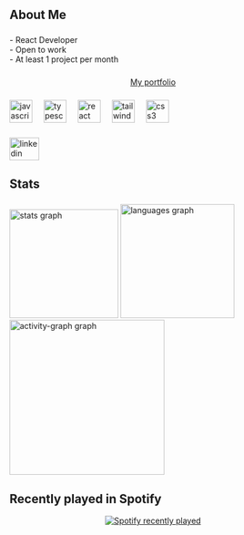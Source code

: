 <h2 align="left">About Me</h2>

###

<p align="left">- React Developer<br> - Open to work<br> - At least 1 project per month</p>

###

<p align="center"> <a href="https://potifolio-4n19o5drv-juses-projects.vercel.app" target="_blank"> My portfolio </a> </p>

###

<div align="left">
  <img src="https://cdn.jsdelivr.net/gh/devicons/devicon/icons/javascript/javascript-original.svg" height="40" alt="javascript logo"  />
  <img width="12" />
  <img src="https://cdn.jsdelivr.net/gh/devicons/devicon/icons/typescript/typescript-original.svg" height="40" alt="typescript logo"  />
  <img width="12" />
  <img src="https://cdn.jsdelivr.net/gh/devicons/devicon/icons/react/react-original.svg" height="40" alt="react logo"  />
  <img width="12" />
  <img src="https://cdn.jsdelivr.net/gh/devicons/devicon/icons/tailwindcss/tailwindcss-original-wordmark.svg" height="40" alt="tailwindcss logo"  />
  <img width="12" />
  <img src="https://cdn.jsdelivr.net/gh/devicons/devicon/icons/css3/css3-original.svg" height="40" alt="css3 logo"  />
</div>

###

<div align="left">
  <a href="https://www.linkedin.com/in/josé-italo/" target="_blank">
    <img src="https://raw.githubusercontent.com/maurodesouza/profile-readme-generator/master/src/assets/icons/social/linkedin/default.svg" width="52" height="40" alt="linkedin logo"  />
  </a>
</div>

###

<h2 align="left">Stats</h2>

###

<div align="left">
  <img src="https://github-readme-stats.vercel.app/api?username=JoseItaloP&hide_title=false&hide_rank=false&show_icons=true&include_all_commits=true&count_private=true&disable_animations=false&theme=radical&locale=en&hide_border=false&order=1&custom_title=My%20Stats" height="191" alt="stats graph"  />
  <img src="https://github-readme-stats.vercel.app/api/top-langs?username=JoseItaloP&locale=en&hide_title=false&layout=compact&card_width=320&langs_count=5&theme=radical&hide_border=false&order=2" height="200" alt="languages graph"  />
  <img src="https://github-readme-activity-graph.vercel.app/graph?username=JoseItaloP&radius=16&theme=redical&area=true&order=5" height="272" alt="activity-graph graph"  />
</div>

###

<h2 align="left">Recently played in Spotify</h2>

<div align="center">
  <a href="https://open.spotify.com/user/r9ne3ypiy5whavceuvthxqvcq">
    <img src="https://spotify-recently-played-readme.vercel.app/api?user=r9ne3ypiy5whavceuvthxqvcq&count=5" alt="Spotify recently played"  />
  </a>
</div>

###


